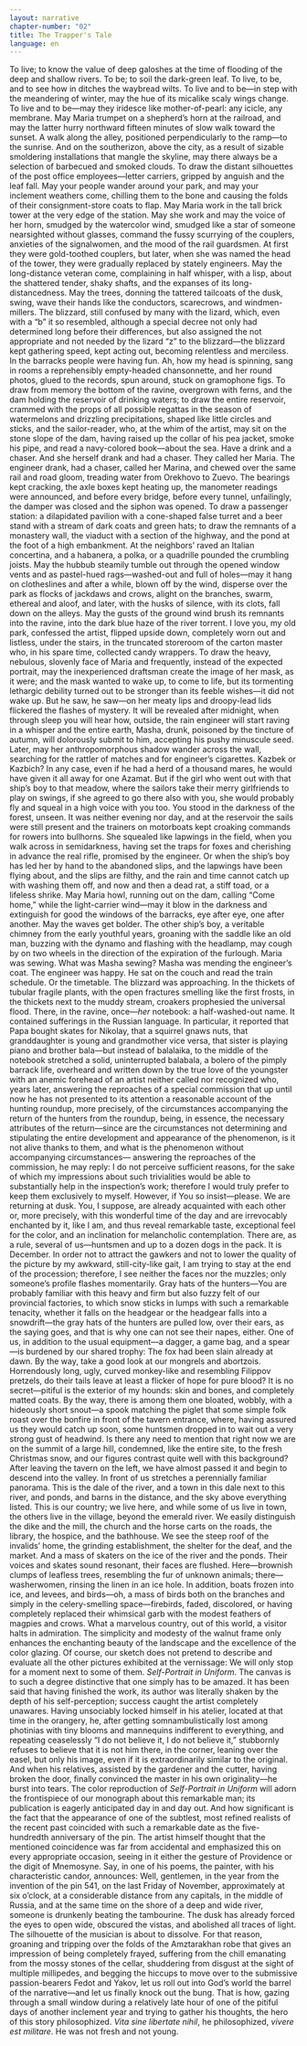```yaml
---
layout: narrative
chapter-number: "02"
title: The Trapper's Tale
language: en
---
```


To live; to know the value of deep galoshes at the time 
of flooding of the deep and shallow rivers. To be; to 
soil the dark-green leaf. To live, to be, and to see how 
in ditches the waybread wilts. To live and to be—in step with 
the meandering of winter, may the hue of its micalike scaly 
wings change. To live and to be—may they iridesce like mother-of-pearl: any icicle, any membrane. May Maria trumpet on a 
shepherd’s horn at the railroad, and may the latter hurry northward fifteen minutes of slow walk toward the sunset. A walk 
along the alley, positioned perpendicularly to the ramp—to 
the sunrise. And on the southerizon, above the city, as a result 
of sizable smoldering installations that mangle the skyline, may 
there always be a selection of barbecued and smoked clouds. 
To draw the distant silhouettes of the post office employees—letter carriers, gripped by anguish and the leaf fall. May your 
people wander around your park, and may your inclement 
weathers come, chilling them to the bone and causing the folds 
of their consignment-store coats to flap. May Maria work in the 
tall brick tower at the very edge of the station. May she work and 
may the voice of her horn, smudged by the watercolor wind, 
smudged like a star of someone nearsighted without glasses, 
command the fussy scurrying of the couplers, anxieties of the 
signalwomen, and the mood of the rail guardsmen. At first 
they were gold-toothed couplers, but later, when she was 
named the head of the tower, they were gradually replaced by 
stately engineers. May the long-distance veteran come, complaining in half whisper, with a lisp, about the shattered tender, 
shaky shafts, and the expanses of its long-distancedness. May 
the trees, donning the tattered tailcoats of the dusk, swing, 
wave their hands like the conductors, scarecrows, and windmen-millers. The blizzard, still confused by many with the lizard, which, even with a “b” it so resembled, although a special 
decree not only had determined long before their differences, 
but also assigned the not appropriate and not needed by the 
lizard “z” to the blizzard—the blizzard kept gathering speed, 
kept acting out, becoming relentless and merciless. In the barracks people were having fun. Ah, how my head is spinning, 
sang in rooms a reprehensibly empty-headed chansonnette, 
and her round photos, glued to the records, spun around, stuck 
on gramophone figs. To draw from memory the bottom of the 
ravine, overgrown with ferns, and the dam holding the reservoir of drinking waters; to draw the entire reservoir, crammed 
with the props of all possible regattas in the season of watermelons and drizzling precipitations, shaped like little circles 
and sticks, and the sailor-reader, who, at the whim of the artist, 
may sit on the stone slope of the dam, having raised up the 
collar of his pea jacket, smoke his pipe, and read a navy-colored 
book—about the sea. Have a drink and a chaser. And she herself drank and had a chaser. They called her Maria. The engineer 
drank, had a chaser, called her Marina, and chewed over the 
same rail and road gloom, treading water from Orekhovo to 
Zuevo. The bearings kept cracking, the axle boxes kept heating 
up, the manometer readings were announced, and before every bridge, before every tunnel, unfailingly, the damper was 
closed and the siphon was opened. To draw a passenger station: a dilapidated pavilion with a cone-shaped false turret and 
a beer stand with a stream of dark coats and green hats; to draw 
the remnants of a monastery wall, the viaduct with a section of 
the highway, and the pond at the foot of a high embankment. 
At the neighbors’ raved an Italian concertina, and a habanera, a 
polka, or a quadrille pounded the crumbling joists. May the 
hubbub steamily tumble out through the opened window 
vents and as pastel-hued rags—washed-out and full of holes—may it hang on clotheslines and after a while, blown off by the 
wind, disperse over the park as flocks of jackdaws and crows, 
alight on the branches, swarm, ethereal and aloof, and later, 
with the husks of silence, with its clots, fall down on the alleys. 
May the gusts of the ground wind brush its remnants into the 
ravine, into the dark blue haze of the river torrent. I love you, 
my old park, confessed the artist, flipped upside down, completely worn out and listless, under the stairs, in the truncated 
storeroom of the carton master who, in his spare time, collected candy wrappers. To draw the heavy, nebulous, slovenly 
face of Maria and frequently, instead of the expected portrait, 
may the inexperienced draftsman create the image of her mask, 
as it were; and the mask wanted to wake up, to come to life, but 
its tormenting lethargic debility turned out to be stronger than 
its feeble wishes—it did not wake up. But he saw, he saw—on 
her meaty lips and droopy-lead lids flickered the flashes of 
mystery. It will be revealed after midnight, when through sleep 
you will hear how, outside, the rain engineer will start raving in 
a whisper and the entire earth, Masha, drunk, poisoned by the 
tincture of autumn, will dolorously submit to him, accepting 
his pushy minuscule seed. Later, may her anthropomorphous 
shadow wander across the wall, searching for the rattler of 
matches and for engineer’s cigarettes. Kazbek or Kazbich? In 
any case, even if he had a herd of a thousand mares, he would 
have given it all away for one Azamat. But if the girl who went 
out with that ship’s boy to that meadow, where the sailors take 
their merry girlfriends to play on swings, if she agreed to go 
there also with you, she would probably fly and squeal in a high 
voice with you too. You stood in the darkness of the forest, unseen. It was neither evening nor day, and at the reservoir the 
sails were still present and the trainers on motorboats kept 
croaking commands for rowers into bullhorns. She squealed 
like lapwings in the field, when you walk across in semidarkness, having set the traps for foxes and cherishing in advance 
the real rifle, promised by the engineer. Or when the ship’s boy 
has led her by hand to the abandoned slips, and the lapwings 
have been flying about, and the slips are filthy, and the rain and 
time cannot catch up with washing them off, and now and then 
a dead rat, a stiff toad, or a lifeless shrike. May Maria howl, running out on the dam, calling “Come home,” while the light-carrier wind—may it blow in the darkness and extinguish for 
good the windows of the barracks, eye after eye, one after another. May the waves get bolder. The other ship’s boy, a veritable chimney from the early youthful years, groaning with the 
saddle like an old man, buzzing with the dynamo and flashing 
with the headlamp, may cough by on two wheels in the direction of the expiration of the furlough. Maria was sewing. What 
was Masha sewing? Masha was mending the engineer’s coat. 
The engineer was happy. He sat on the couch and read the train 
schedule. Or the timetable. The blizzard was approaching. In 
the thickets of tubular fragile plants, with the open fractures 
smelling like the first frosts, in the thickets next to the muddy 
stream, croakers prophesied the universal flood. There, in the 
ravine, once—*her* notebook: a half-washed-out name. It contained sufferings in the Russian language. In particular, it reported that Papa bought skates for Nikolay, that a squirrel 
gnaws nuts, that granddaughter is young and grandmother 
vice versa, that sister is playing piano and brother bala—but 
instead of balalaika, to the middle of the notebook stretched a 
solid, uninterrupted balabala, a bolero of the pimply barrack 
life, overheard and written down by the true love of the youngster with an anemic forehead of an artist neither called nor recognized who, years later, answering the reproaches of a special 
commission that up until now he has not presented to its attention a reasonable account of the hunting roundup, more precisely, of the circumstances accompanying the return of the 
hunters from the roundup, being, in essence, the necessary attributes of the return—since are the circumstances not determining and stipulating the entire development and appearance 
of the phenomenon, is it not alive thanks to them, and what is 
the phenomenon without accompanying circumstances— 
answering the reproaches of the commission, he may reply: 
I do not perceive sufficient reasons, for the sake of which my 
impressions about such trivialities would be able to substantially help in the inspection’s work; therefore I would truly prefer to keep them exclusively to myself. However, if You so 
insist—please. We are returning at dusk. You, I suppose, are 
already acquainted with each other or, more precisely, with 
this wonderful time of the day and are irrevocably enchanted 
by it, like I am, and thus reveal remarkable taste, exceptional 
feel for the color, and an inclination for melancholic contemplation. There are, as a rule, several of us—huntsmen and up to 
a dozen dogs in the pack. It is December. In order not to attract 
the gawkers and not to lower the quality of the picture by my 
awkward, still-city-like gait, I am trying to stay at the end of the 
procession; therefore, I see neither the faces nor the muzzles; 
only someone’s profile flashes momentarily. Gray hats of the 
hunters—You are probably familiar with this heavy and firm but 
also fuzzy felt of our provincial factories, to which snow sticks 
in lumps with such a remarkable tenacity, whether it falls on 
the headgear or the headgear falls into a snowdrift—the gray 
hats of the hunters are pulled low, over their ears, as the saying 
goes, and that is why one can not see their napes, either. One of 
us, in addition to the usual equipment—a dagger, a game bag, 
and a spear—is burdened by our shared trophy: The fox had 
been slain already at dawn. By the way, take a good look at our 
mongrels and abortzois. Horrendously long, ugly, curved monkey-like and resembling Filippov pretzels, do their tails leave at 
least a flicker of hope for pure blood? It is no secret—pitiful is 
the exterior of my hounds: skin and bones, and completely 
matted coats. By the way, there is among them one bloated, 
wobbly, with a hideously short snout—a spook matching the 
piglet that some simple folk roast over the bonfire in front of 
the tavern entrance, where, having assured us they would catch 
up soon, some huntsmen dropped in to wait out a very strong 
gust of headwind. Is there any need to mention that right now 
we are on the summit of a large hill, condemned, like the entire 
site, to the fresh Christmas snow, and our figures contrast quite 
well with this background? After leaving the tavern on the left, 
we have almost passed it and begin to descend into the valley. 
In front of us stretches a perennially familiar panorama. This is 
the dale of the river, and a town in this dale next to this river, 
and ponds, and barns in the distance, and the sky above everything listed. This is our country; we live here, and while some 
of us live in town, the others live in the village, beyond the emerald river. We easily distinguish the dike and the mill, the 
church and the horse carts on the roads, the library, the hospice, and the bathhouse. We see the steep roof of the invalids’ 
home, the grinding establishment, the shelter for the deaf, and 
the market. And a mass of skaters on the ice of the river and the 
ponds. Their voices and skates sound resonant, their faces are 
flushed. Here—brownish clumps of leafless trees, resembling 
the fur of unknown animals; there—washerwomen, rinsing the 
linen in an ice hole. In addition, boats frozen into ice, and levees, 
and birds—oh, a mass of birds both on the branches and simply 
in the celery-smelling space—firebirds, faded, discolored, or 
having completely replaced their whimsical garb with the modest feathers of magpies and crows. What a marvelous country, 
out of this world, a visitor halts in admiration. The simplicity 
and modesty of the walnut frame only enhances the enchanting 
beauty of the landscape and the excellence of the color glazing. 
Of course, our sketch does not pretend to describe and evaluate all the other pictures exhibited at the vernissage: We will 
only stop for a moment next to some of them. *Self-Portrait in 
Uniform*. The canvas is to such a degree distinctive that one 
simply has to be amazed. It has been said that having finished 
the work, its author was literally shaken by the depth of his 
self-perception; success caught the artist completely unawares. 
Having unsociably locked himself in his atelier, located at that 
time in the orangery, he, after getting somnambulistically lost 
among photinias with tiny blooms and mannequins indifferent to everything, and repeating ceaselessly “I do not believe it, 
I do not believe it,” stubbornly refuses to believe that it is not 
him there, in the corner, leaning over the easel, but only his 
image, even if it is extraordinarily similar to the original. And 
when his relatives, assisted by the gardener and the cutter, having broken the door, finally convinced the master in his own 
originality—he burst into tears. The color reproduction of 
*Self-Portrait in Uniform* will adorn the frontispiece of our 
monograph about this remarkable man; its publication is eagerly anticipated day in and day out. And how significant is the 
fact that the appearance of one of the subtlest, most refined 
realists of the recent past coincided with such a remarkable 
date as the five-hundredth anniversary of the pin. The artist 
himself thought that the mentioned coincidence was far from 
accidental and emphasized this on every appropriate occasion, 
seeing in it either the gesture of Providence or the digit of Mnemosyne. Say, in one of his poems, the painter, with his characteristic candor, announces: Well, gentlemen, in the year from 
the invention of the pin 541, on the last Friday of November, 
approximately at six o’clock, at a considerable distance from 
any capitals, in the middle of Russia, and at the same time on 
the shore of a deep and wide river, someone is drunkenly beating the tambourine. The dusk has already forced the eyes to 
open wide, obscured the vistas, and abolished all traces of 
light. The silhouette of the musician is about to dissolve. For 
that reason, groaning and tripping over the folds of the Amztarakhan robe that gives an impression of being completely 
frayed, suffering from the chill emanating from the mossy 
stones of the cellar, shuddering from disgust at the sight of 
multiple millipedes, and begging the hiccups to move over to 
the submissive passion-bearers Fedot and Yakov, let us roll out 
into God’s world the barrel of the narrative—and let us finally 
knock out the bung. That is how, gazing through a small window during a relatively late hour of one of the pitiful days of 
another inclement year and trying to gather his thoughts, the 
hero of this story philosophized. *Vita sine libertate nihil*, he philosophized, *vivere est militare*. He was not fresh and not young.
